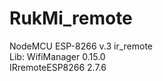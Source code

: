 # RukMi_remote
NodeMCU ESP-8266 v.3 ir_remote      
Lib:  WifiManager 0.15.0      
      IRremoteESP8266 2.7.6   
